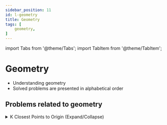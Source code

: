 ```yaml
---
sidebar_position: 11 
id: l-geometry 
title: Geometry 
tags: [
    geometry,
]
---
```


import Tabs from '@theme/Tabs';
import TabItem from '@theme/TabItem';

# Geometry

- Understanding geometry 
- Solved problems are presented in alphabetical order

## Problems related to geometry

<details> 
<summary> K Closest Points to Origin (Expand/Collapse) </summary> 

### [↗ K Closest Points to Origin](../data-structures/h-heaps.md)

</details>